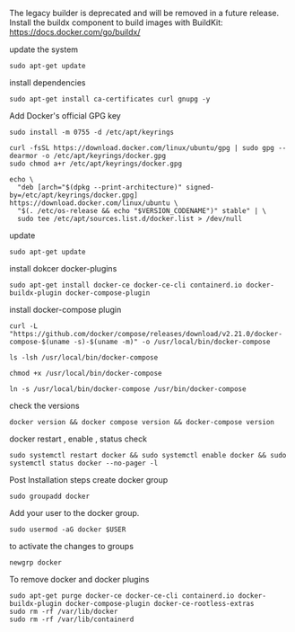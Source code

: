 The legacy builder is deprecated and will be removed in a future release.
            Install the buildx component to build images with BuildKit:
            https://docs.docker.com/go/buildx/
       
update the system
```     
sudo apt-get update
```
install dependencies
```
sudo apt-get install ca-certificates curl gnupg -y
```
Add Docker's official GPG key
```
sudo install -m 0755 -d /etc/apt/keyrings
```
```
curl -fsSL https://download.docker.com/linux/ubuntu/gpg | sudo gpg --dearmor -o /etc/apt/keyrings/docker.gpg
sudo chmod a+r /etc/apt/keyrings/docker.gpg
```
```
echo \
  "deb [arch="$(dpkg --print-architecture)" signed-by=/etc/apt/keyrings/docker.gpg] https://download.docker.com/linux/ubuntu \
  "$(. /etc/os-release && echo "$VERSION_CODENAME")" stable" | \
  sudo tee /etc/apt/sources.list.d/docker.list > /dev/null
```
update
```
sudo apt-get update
```
install dokcer docker-plugins
```
sudo apt-get install docker-ce docker-ce-cli containerd.io docker-buildx-plugin docker-compose-plugin
```
install docker-compose plugin
```
curl -L "https://github.com/docker/compose/releases/download/v2.21.0/docker-compose-$(uname -s)-$(uname -m)" -o /usr/local/bin/docker-compose
```
```
ls -lsh /usr/local/bin/docker-compose
```
```
chmod +x /usr/local/bin/docker-compose
```
```
ln -s /usr/local/bin/docker-compose /usr/bin/docker-compose
```
check the versions
```
docker version && docker compose version && docker-compose version
```
docker restart , enable , status check
```
sudo systemctl restart docker && sudo systemctl enable docker && sudo systemctl status docker --no-pager -l
```
Post Installation steps
create docker group
```
sudo groupadd docker
```
Add your user to the docker group.
```
sudo usermod -aG docker $USER
```
to activate the changes to groups
```
newgrp docker
```

To remove docker and docker plugins
```
sudo apt-get purge docker-ce docker-ce-cli containerd.io docker-buildx-plugin docker-compose-plugin docker-ce-rootless-extras
sudo rm -rf /var/lib/docker
sudo rm -rf /var/lib/containerd
```

